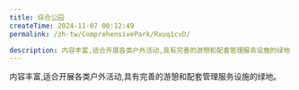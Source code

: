 ```yaml
---
title: 综合公园
createTime: 2024-11-07 00:12:49
permalink: /zh-tw/ComprehensivePark/Rxuq1cvD/

description: 内容丰富,适合开展各类户外活动,具有完善的游憩和配套管理服务设施的绿地
---
```


内容丰富,适合开展各类户外活动,具有完善的游憩和配套管理服务设施的绿地。
